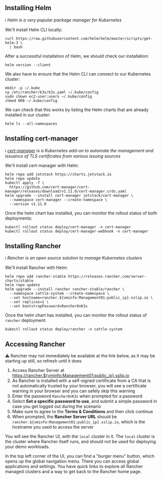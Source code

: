 ## Installing Helm

ℹ _Helm is a very popular package manager for Kubernetes_

We'll install Helm CLI locally:

```ctr:Management01
curl https://raw.githubusercontent.com/helm/helm/master/scripts/get-helm-3 \
  | bash
```

After a successful installation of Helm, we should check our installation:

```ctr:Management01
helm version --client
```

We also have to ensure that the Helm CLI can connect to our Kubernetes cluster:

```ctr:Management01
mkdir -p ~/.kube
cp /etc/rancher/k3s/k3s.yaml ~/.kube/config
sudo chown ec2-user:users ~/.kube/config
chmod 600 ~/.kube/config
```

We can check that this works by listing the Helm charts that are already installed in our cluster:

```ctr:Management01
helm ls --all-namespaces
```

## Installing cert-manager

ℹ _[cert-manager](https://cert-manager.io/) is a Kubernetes add-on to automate the management and issuance of TLS certificates from various issuing sources_

We'll install cert-manager with Helm:

```ctr:Management01
helm repo add jetstack https://charts.jetstack.io
helm repo update
kubectl apply -f \
  https://github.com/cert-manager/cert-manager/releases/download/v1.11.0/cert-manager.crds.yaml
helm upgrade --install cert-manager jetstack/cert-manager \
  --namespace cert-manager --create-namespace \
  --version v1.11.0
```

Once the helm chart has installed, you can monitor the rollout status of both deployments:

```ctr:Management01
kubectl rollout status deploy/cert-manager -n cert-manager
kubectl rollout status deploy/cert-manager-webhook -n cert-manager
```

## Installing Rancher

ℹ _Rancher is an open source solution to manage Kubernetes clusters_

We'll install Rancher with Helm:

```ctr:Management01
helm repo add rancher-stable https://releases.rancher.com/server-charts/stable
helm repo update
helm upgrade --install rancher rancher-stable/rancher \
  --namespace cattle-system --create-namespace \
  --set hostname=rancher.${vminfo:Management01:public_ip}.sslip.io \
  --set replicas=1 \
  --set bootstrapPassword=RancherOnK3s
```

Once the helm chart has installed, you can monitor the rollout status of `rancher` deployment:

```ctr:Management01
kubectl rollout status deploy/rancher -n cattle-system
```

## Accessing Rancher

⚠ Rancher may not immediately be available at the link below, as it may be starting up still, so refresh until it does

1. Access Rancher Server at <a href="https://rancher.${vminfo:Management01:public_ip}.sslip.io" target="_blank">https://rancher.${vminfo:Management01:public_ip}.sslip.io</a>
2. As Rancher is installed with a self-signed certificate from a CA that is not automatically trusted by your browser, you will see a certificate warning in your browser and you can safely skip this warning
3. Enter the password `RancherOnK3s` when prompted for a password
4. Select **Set a specific password to use**, and submit a simple password in case you get logged out during the scenario
5. Make sure to agree to the **Terms & Conditions** and then click continue
6. When prompted, the **Rancher Server URL** should be `rancher.${vminfo:Management01:public_ip}.sslip.io`, which is the hostname you used to access the server

You will see the Rancher UI, with the `local` cluster in it. The `local` cluster is the cluster where Rancher itself runs, and should not be used for deploying your demo workloads.

In the top left corner of the UI, you can find a "burger menu" button, which opens up the global navigation menu. There you can access global applications and settings. You have quick links to explore all Rancher managed clusters and a way to get back to the Rancher home page.
